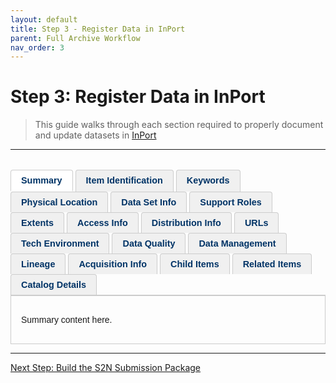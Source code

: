 ```yaml
---
layout: default
title: Step 3 - Register Data in InPort
parent: Full Archive Workflow
nav_order: 3
---
```


# Step 3: Register Data in InPort
> This guide walks through each section required to properly document and update datasets in [InPort](https://www.fisheries.noaa.gov/inport/)
---


<style>
  .inport-tabs {
    display: flex;
    flex-wrap: wrap;
    border-bottom: 2px solid #ccc;
    margin-top: 2rem;
    font-family: sans-serif;
  }

  .inport-tab {
    padding: 0.5rem 1rem;
    margin-right: 0.25rem;
    background-color: #f0f0f0;
    border: 1px solid #ccc;
    border-bottom: none;
    border-radius: 4px 4px 0 0;
    font-weight: bold;
    font-size: 0.9rem;
    color: #003366;
    cursor: pointer;
  }

  .inport-tab.active {
    background-color: #ffffff;
    border-bottom: 2px solid white;
  }

  .tab-content {
    display: none;
    padding: 1rem;
    border: 1px solid #ccc;
    border-top: none;
    font-family: sans-serif;
  }

  .tab-content.active {
    display: block;
  }
</style>

<!-- Tab Headers -->
<div class="inport-tabs">
  <div class="inport-tab active" onclick="showTab('summary')">Summary</div>
  <div class="inport-tab" onclick="showTab('item-id')">Item Identification</div>
  <div class="inport-tab" onclick="showTab('keywords')">Keywords</div>
  <div class="inport-tab" onclick="showTab('location')">Physical Location</div>
  <div class="inport-tab" onclick="showTab('dataset-info')">Data Set Info</div>
  <div class="inport-tab" onclick="showTab('support-roles')">Support Roles</div>
  <div class="inport-tab" onclick="showTab('extents')">Extents</div>
  <div class="inport-tab" onclick="showTab('access-info')">Access Info</div>
  <div class="inport-tab" onclick="showTab('distribution-info')">Distribution Info</div>
  <div class="inport-tab" onclick="showTab('urls')">URLs</div>
  <div class="inport-tab" onclick="showTab('tech-env')">Tech Environment</div>
  <div class="inport-tab" onclick="showTab('data-quality')">Data Quality</div>
  <div class="inport-tab" onclick="showTab('data-management')">Data Management</div>
  <div class="inport-tab" onclick="showTab('lineage')">Lineage</div>
  <div class="inport-tab" onclick="showTab('acquisition')">Acquisition Info</div>
  <div class="inport-tab" onclick="showTab('child-items')">Child Items</div>
  <div class="inport-tab" onclick="showTab('related-items')">Related Items</div>
  <div class="inport-tab" onclick="showTab('catalog-details')">Catalog Details</div>
</div>

<!-- Tab Contents -->
<div id="summary" class="tab-content active"><p>Summary content here.</p></div>




<div id="item-id" class="tab-content"><p>
<strong>Item Identification</strong>
<ul>
  <li>
    <strong>Title:</strong> NCRMP: WHAT (metrics) + WHERE (region) + WHEN (from/to)
    <ul>
      <li><em>If Title includes “...since YEAR” change it to “...from YEAR to YEAR”</em></li>
      <img width="750" height=auto alt="Example:" src="{{ '/assets/screenshot-2025-08-01-120531.png' | relative_url }}" />

    </ul>
  </li>

  <li>
    <strong>Short Name:</strong> Add a short name if one isn’t already given 
    <ul>
      <li><em>If NCRMP, start with NCRMP: dataset</em></li>
      <img width="500" height=auto alt="Example:" src="{{ '/assets/screenshot-2025-08-01-122436.png' | relative_url }}" />

    </ul>
  </li>

  <li>
    <strong>Status:</strong> 
    <ul>
      <li>If NCRMP = ongoing</li>
      <li>If one-off project = completed</li>
    </ul>
  </li>

  <li>
    <strong>Creation Date:</strong> Month and year when the first dataset files included in the InPort record were submitted to NCEI
    <ul>
      <li><em>File date of data in <code>T:\DataManagement\NCEI Archive Packages\</code></em></li>
    </ul>
  </li>

  <li>
    <strong>Revision Date:</strong> Month and year you are revising the record with the new set of data
  </li>

  <li>
    <strong>Publication Date:</strong> Update YEAR to reflect when the dataset will be published or republished with new data
  </li>
    <div style="padding-left: 3em;">
        <em><img width="250" height=auto alt="Example:" src="{{ '/assets/Screenshot-2025-08-01-122859.png' | relative_url }}" /></em>
    </div>
    
  <li>
    <strong>Abstract:</strong> About the dataset — who, what, where, when, and a brief how
    <ul>
      <li>Who: PIFSC and ESD and CRCP (or NCRMP)</li>
      <li>Update to reflect latest mission/surveys</li>
      <li>Be sure to describe/emphasize the dataset to be archived (not the analysis, publication, or project).</li>
      <li>
        <em>Example:</em><br/>
        <blockquote>
        The data described here include <strong>XXXX</strong> data collected as part of NOAA's ongoing National Coral Reef Monitoring Program (NCRMP). These data were gathered around <strong>REGION AND/OR ISLAND(S)</strong> from <strong>DATE</strong> to <strong>DATE</strong> as a part of the NOAA Pacific Islands Fisheries Science Center (PIFSC), Ecosystem Sciences Division (formerly the Coral Reef Ecosystem Division) led NCRMP mission to <strong>REGION AND/OR ISLAND(S)</strong> in <strong>YYYY</strong>. The variables of <strong>XXXX</strong> were recorded by SCUBA divers during surveys at NCRMP climate stations. A select number of climate sites were chosen per island in hard-bottom habitat at 15-m depths in a stratified random fashion. To record <strong>XXXX</strong>, the divers... [brief overview of method]
        </blockquote>
      </li>
    </ul>
  </li>

  <li>
    <strong>Purpose:</strong> Why this dataset matters — what purpose does it serve?
    <ul>
      <li>
        <em>Example:</em><br/>
        <blockquote>
        Water temperature time series data aid in the monitoring of seawater temperature variability and are used to help scientists assess and understand how coral reefs monitored as part of the NOAA National Coral Reef Monitoring Program (NCRMP) are responding to thermal stress.
        </blockquote>
      </li>
    </ul>
  </li>

  <li>
    <strong>Notes:</strong>
    <ul>
      <li>Address any issues/questions/updates, then delete notes before submission</li>
      <li>You can also add a note for anything you’re not sure about, and we’ll figure out what to do with it.</li>  
      <li><strong>It should be deleted before the record is published and exported for NCEI </strong></li>
    </ul>
  </li>

  <li>
    <strong>Citation:</strong> Add any directly relevant publication citations (e.g., SOP, reports, summary briefs)
    <ul>
      <li>Drafts are okay — just indicate so</li>
    </ul>
  </li>

  <li>
    <strong>Supplemental Info:</strong> Big-picture context — if part of NCRMP, RAMP, or a one-off project, describe it here
    <ul>
      <li>
        <strong><u>Supplemental Info for Ecological Data:</u></strong><br/>
        <blockquote>
       <p>The NOAA National Coral Reef Monitoring Program (NCRMP) details a long term approach to provide an ecosystem perspective via monitoring climate, fish, benthic, and socioeconomic variables in a consistent and integrated manner. The NCRMP coordinates various NOAA Coral Reef Conservation Program (CRCP) biological, physical, and human dimensions activities into a cohesive NOAA-wide effort. Through the implementation of the NCRMP, NOAA is able to clearly and concisely communicate results of national-scale monitoring to national, state, and territorial policy makers, resource managers, and the public on a periodic basis.</p>

        <p> NCRMP is a framework for conducting sustained observations of biological, climate, and socioeconomic indicators at 10 priority coral reefs across the U.S. and its territories. This integrated approach consolidates monitoring of coral reefs under a uniform method in the Pacific, Atlantic, Caribbean, and the Gulf of Mexico for the first time. NCRMP is funded by the CRCP and supported by NOAA Fisheries, NOAA National Centers for Coastal Ocean Science (NCCOS), and many other partners. The PIFSC Ecosystem Sciences Division (ESD) at NOAA Fisheries is leading biological monitoring in the U.S. Pacific Islands Region. </p>

        <p> The biological component of NCRMP in the Pacific provides a triennial ecological characterization at a broad spatial scale of general reef condition for reef fishes, corals and benthic habitat (i.e., fish species composition/density/size, benthic cover, and coral density/size/condition). Innovative analysis techniques are then used to develop products that give fellow scientists, managers, decision makers and the public a better understanding of a region’s resources and how they are changing over time. </p> 

        </blockquote>
      </li>
      <li>
        <strong><u>Supplemental Info for Climate Data:</u></strong><br/>
        <blockquote>
        <p> The NOAA National Coral Reef Monitoring Program (NCRMP) details a long term approach to provide an ecosystem perspective via monitoring climate, fish, benthic, and socioeconomic variables in a consistent and integrated manner. The NCRMP coordinates various NOAA Coral Reef Conservation Program (CRCP) biological, physical, and human dimensions activities into a cohesive NOAA-wide effort. Through the implementation of the NCRMP, NOAA is able to clearly and concisely communicate results of national-scale monitoring to national, state, and territorial policy makers, resource managers, and the public on a periodic basis.</p>

        <p> NCRMP is a framework for conducting sustained observations of biological, climate, and socioeconomic indicators at 10 priority coral reefs across the U.S. and its territories. This integrated approach consolidates monitoring of coral reefs under a uniform method in the Pacific, Atlantic, Caribbean, and the Gulf of Mexico for the first time. NCRMP is funded by the Coral Reef Conservation Program (CRCP) and supported by NOAA Fisheries, NOAA National Centers for Coastal Ocean Science (NCCOS), NOAA’s Atlantic Oceanographic & Meteorological Laboratory (AOML), NOAA Coral Reef Watch, and many other partners. The Ecosystem Sciences Division (ESD) at NOAA Fisheries is leading in-situ climate monitoring in the U.S. Pacific Islands Region.</p>

        <p> The climate component of NCRMP in the Pacific provides a comprehensive view of climate change impacts on coral reef ecosystems and helps identify areas of resilience and vulnerability. The key indicators used to identify and monitor climate-driven trends include 1) thermal stress caused by changes in sea temperature, 2) ocean acidification resulting from changes in carbonate chemistry, and 3) ecological impacts by collecting data on coral growth rates, erosion, and community structure to understand the impacts of thermal stress and ocean acidification on the ecosystem. Each year, ESD scientists work closely with CRCP and partners during Reef Assessment and Monitoring Program (RAMP) missions to collect data using moored oceanographic and ecological instruments stationed at fixed sites in the Pacific Ocean, and water samples collected by divers. The in-situ data and satellite-based observations are also used in modeling efforts. Innovative analysis techniques are used to develop products that give fellow scientists, managers, decision makers and the public a better understanding of a region’s resources and how they are changing over time.</p>
        </blockquote>
      </li>
    </ul>
  </li>

  <li>
    <strong>DOI:</strong> Assigned only to NCRMP datasets (NCEI Collection) by CRCP
    <ul>
      <li>Usually applies only to NCRMP data</li>
      <li>
        To find the DOI:
        <ul>
          <li>Navigate to an existing dataset accession in the InPort record</li>
          <li>Go to Distribution Info → Accession URL → Documentation tab → NCEI Collection under Associated Resources</li>
          <li>Copy the Dataset Identifier (not the full link)</li>
          <li>
        Example: <code>10.7289/V59s6vcf5</code> (use the identifier only)
      </li>
        </ul>
      </li>
      
      <li>This is NOT the DOI for the related publication</li>
    </ul>
  </li>

  <li>
    <strong>DOI Registration Authority:</strong> NOAA
  </li>
</ul>

</p></div>





<div id="keywords" class="tab-content"><p>
  <strong>Keywords</strong>
 <ul>
    <li>InPort uses both <strong>CONTROLLED</strong> and <strong>UNCONTROLLED</strong> keywords.

      <ul>
        <li>Controlled keywords (GCMD thesauri) are required for CoRIS and help users find datasets on platforms like DATA.GOV and OneStop.</li>
        <li>Uncontrolled keywords (Theme) provide additional descriptive information.</li>
        <li>Keywords can be cloned from similar records to save time.</li>
      </ul>
    </li>

    <li><strong>Controlled Keywords:</strong>
      <ul>
        <li>Include:
          <ul>
            <li>Ecosystem Sciences Division as GCMD Data Center</li>
            <li>Coral Reef, Benthic, and other relevant GCMD Science Keywords</li>
            <li>Applicable GCMD Location, Instrument, and Platform Keywords</li>
          </ul>
        </li>
        <li>Add an ISO 19115 Topic Category (e.g., Biota, Oceans, Environment)</li>
       <div style="padding-left: 2em;">
             <em><img width="500" height=auto alt="Example:" src="{{ '/assets/Screenshot-2025-08-01-131806.png' | relative_url }}" /></em>
        </div>Screenshot-2025-08-01-131806
      </ul>
    </li>

    <li><strong>Uncontrolled Keywords (Theme):</strong>
      <ul>
        <li><a href="https://gcmd.earthdata.nasa.gov/KeywordViewer/scheme/all/ea7d9260-7e8f-4c53-89c4-f1b4bccc5a63">CoRIS Discovery Thesaurus</a> (required, only 1):
          <ul>
            <li>Numeric Data Sets > Benthic</li>
            <li>Numeric Data Sets > Biology</li>
            <li>Numeric Data Sets > Calcification Rate</li>
            <li>Numeric Data Sets > Chemistry</li>
            <li>Numeric Data Sets > Fish Census</li>
            <li>Numeric Data Sets > Oceanography</li>
            <li>Visual Images > Habitats</li>
          </ul>
        </li>
        <li><a href="https://data.nodc.noaa.gov/cgi-bin/iso?id=gov.noaa.nodc:ISO_19115_1">CoRIS Theme Thesaurus</a> (at least 1): match the ISO Topic Category.</li>
      </ul>
    </li>

    <li><strong>CRCP Project ID (if CRCP funded):</strong>
      <ul>
        <li><strong>NCRMP (2013+):</strong> 743 – National Coral Reef Monitoring Program</li>
        <li><strong>FY12:</strong> 587 – Pacific Reef Assessment and Monitoring Program</li>
        <li><strong>FY11 & earlier:</strong> 1221 – Pacific RAMP Biennial Monitoring</li>
      </ul>
    </li>

    <li><strong>NODC Thesauri:</strong>
      <ul>
        <li><strong>Observation Types:</strong> One observation type + one data type per metric.
          <ul>
            <li>e.g., survey, in situ, satellite data, visual assessment</li>
          </ul>
        </li>
        <li><strong>Data Types:</strong> e.g., percent cover, biomass, conductivity</li>
        <li>Use the NCRMP <a href="https://www.ncei.noaa.gov/data/oceans/ncei/ocads/metadata/NCRMP_NODC_Controlled_Vocabulary.xlsx">Controlled Vocabulary</a> as reference.</li>
      </ul>
    </li>

    <li><strong>Project, Institution, and Exclusion Keywords:</strong>
      <ul>
        <li><strong>NODC Project Thesaurus:</strong>
          <ul>
            <li>Coral Reef Conservation Program</li>
            <li>National Coral Reef Monitoring Program</li>
            <li>Pacific RAMP</li>
          </ul>
        </li>
        <li><strong>NODC Submitting Institution:</strong> e.g., US DOC, NOAA, NMFS, PIFSC, CRED</li>
        <li><strong>PARR Exclusion (optional):</strong> e.g., Non-Federal Funding, Legacy Data Set</li>
      </ul>
    </li>

    <li><strong>Instrument:</strong>
      <ul>
        <li>TYPE = INSTRUMENT</li>
        <li>Use NODC INSTRUMENT TYPES THESAURUS if possible</li>
        <li>Examples: ADCP, CTD, fluorometer, GPS, STR, CTD etc.</li>
      </ul>
    </li>

    <li><strong>Platform:</strong>
      <ul>
        <li>Use <a href="https://www.ncei.noaa.gov/access/inport/item/1251659">NODC PLATFORM NAMES THESAURUS</a></li>
        <li>Examples: Hi‘ialakai, Oscar Elton Sette, Small Vessels</li>
        <li>TYPE = PLATFORM</li>
      </ul>
    </li>

    <li><strong>Spatial/Place:</strong>
      <ul>
        <li><a href="https://www.coris.noaa.gov/data/supportrngdocs.html#keywords">CoRIS Place Thesaurus</a>: 1+ pair per region</li>
        <li>One for COUNTRY/TERRITORY and one for OCEAN BASIN</li>
        <li>Examples:
          <ul>
            <li>COUNTRY/TERRITORY = Northern Mariana Islands</li>
            <li>OCEAN BASIN = Western Pacific Ocean</li>
          </ul>
        </li>
        <li>Also add keywords from:
          <ul>
            <li><a href="https://gcmd.earthdata.nasa.gov/KeywordViewer/scheme/all/a4523ae1-d49a-45cf-98e0-eed261e0ac8b">Pacific Country Thesaurus</a></li>
            <li><a href="https://gcmd.earthdata.nasa.gov/KeywordViewer/scheme/all/fb050d4f-ec8e-43ed-89f0-393f209c53c3">Pacific Ocean Thesaurus</a></li>
            <li>NODC SEA AREA NAMES THESAURUS</li>
          </ul>
        </li>
      </ul>
    </li>
  </ul></p></div>





<div id="location" class="tab-content"><p>Physical Location content here.</p></div>
<div id="dataset-info" class="tab-content"><p>Data Set Info content here.</p></div>
<div id="support-roles" class="tab-content"><p>Support Roles content here.</p></div>
<div id="extents" class="tab-content"><p>Extents content here.</p></div>
<div id="access-info" class="tab-content"><p>Access Info content here.</p></div>
<div id="distribution-info" class="tab-content"><p>Distribution Info content here.</p></div>
<div id="urls" class="tab-content"><p>URLs content here.</p></div>
<div id="tech-env" class="tab-content"><p>Tech Environment content here.</p></div>
<div id="data-quality" class="tab-content"><p>Data Quality content here.</p></div>
<div id="data-management" class="tab-content"><p>Data Management content here.</p></div>
<div id="lineage" class="tab-content"><p>Lineage content here.</p></div>
<div id="acquisition" class="tab-content"><p>Acquisition Info content here.</p></div>
<div id="child-items" class="tab-content"><p>Child Items content here.</p></div>
<div id="related-items" class="tab-content"><p>Related Items content here.</p></div>
<div id="catalog-details" class="tab-content"><p>Catalog Details content here.</p></div>

<script>
  function showTab(tabId) {
    document.querySelectorAll('.tab-content').forEach(tab => {
      tab.classList.remove('active');
    });
    document.querySelectorAll('.inport-tab').forEach(tab => {
      tab.classList.remove('active');
    });
    document.getElementById(tabId).classList.add('active');
    event.target.classList.add('active');
  }
</script>









---
<a href="{{ '/docs/Step-4-Build-the-S2N-Submission-Package.html' | relative_url }}" class="btn btn-custom fs-6 mb-4 mb-md-0">
  Next Step: Build the S2N Submission Package
</a>
